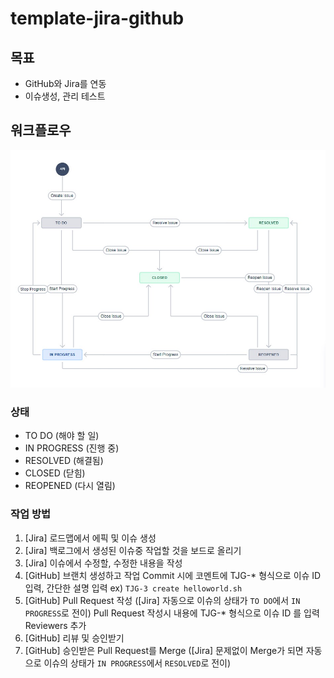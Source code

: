 # template-jira-github

## 목표
- GitHub와 Jira를 연동
- 이슈생성, 관리 테스트

## 워크플로우

![Workflow](./workflow.jpg)

### 상태
- TO DO (해야 할 일)
- IN PROGRESS (진행 중)
- RESOLVED (해결됨)
- CLOSED (닫힘)
- REOPENED (다시 열림)

### 작업 방법
1. [Jira] 로드맵에서 에픽 및 이슈 생성
2. [Jira] 백로그에서 생성된 이슈중 작업할 것을 보드로 올리기
3. [Jira] 이슈에서 수정할, 수정한 내용을 작성
4. [GitHub] 브랜치 생성하고 작업
    Commit 시에 코멘트에 TJG-* 형식으로 이슈 ID 입력, 간단한 설명 입력
    ex) `TJG-3 create helloworld.sh`
5. [GitHub] Pull Request 작성 ([Jira] 자동으로 이슈의 상태가 `TO DO`에서 `IN PROGRESS`로 전이)
    Pull Request 작성시 내용에 TJG-* 형식으로 이슈 ID 를 입력
    Reviewers 추가
6. [GitHub] 리뷰 및 승인받기
7. [GitHub] 승인받은 Pull Request를 Merge ([Jira] 문제없이 Merge가 되면 자동으로 이슈의 상태가 `IN PROGRESS`에서 `RESOLVED`로 전이)
